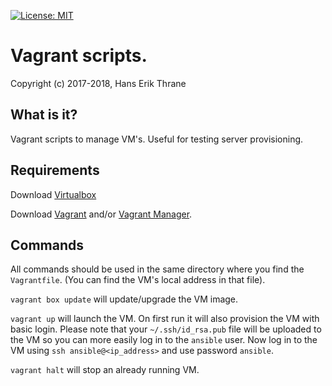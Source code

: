 [![License: MIT](https://img.shields.io/badge/license-MIT-blue.svg)](https://opensource.org/licenses/MIT)

# Vagrant scripts.

Copyright (c) 2017-2018, Hans Erik Thrane

## What is it?

Vagrant scripts to manage VM's. Useful for testing server provisioning.

## Requirements

Download [Virtualbox](https://www.virtualbox.org/wiki/Downloads)

Download [Vagrant](https://www.vagrantup.com/downloads.html) and/or [Vagrant Manager](http://vagrantmanager.com/downloads/).

## Commands

All commands should be used in the same directory where you find the `Vagrantfile`.
(You can find the VM's local address in that file).

`vagrant box update` will update/upgrade the VM image.

`vagrant up` will launch the VM.
On first run it will also provision the VM with basic login.
Please note that your `~/.ssh/id_rsa.pub` file will be uploaded to the VM so you can more easily log in to the `ansible` user.
Now log in to the VM using `ssh ansible@<ip_address>` and use password `ansible`.

`vagrant halt` will stop an already running VM.

